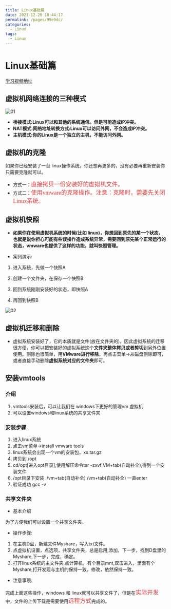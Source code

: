 ```yaml
---
title: Linux基础篇
date: 2021-12-20 18:44:17
permalink: /pages/99e9dc/
categories:
  - Linux
tags:
  - Linux
---
```

# Linux基础篇

[学习视频地址](https://www.bilibili.com/video/BV1Sv411r7vd?from=search&seid=2561541098042799877&spm_id_from=333.337.0.0)

## 虚拟机网络连接的三种模式

![01](https://jsd.cdn.zzko.cn/gh/xustudyxu/image-hosting@master/studynotes/Linux/images/1/01.png)

+ **桥接模式:Linux可以和其他的系统通信。但是可能造成IP冲突。**
+ **NAT模式:网络地址转换方式:Linux可以访问外网，不会造成IP冲突。**
+ **主机模式:你的Linux是一个独立的主机，不能访问外网。**

## 虚拟机的克隆

如果你已经安装了一台 linux操作系统，你还想再更多的，没有必要再重新安装你只需要克隆就可以。

+ 方式一：<font color=#DC4040 size=4 face="黑体">直接拷贝一份安装好的虚拟机文件。</font>
+ 方式二：<font color=#DC4040 size=4 face="黑体">使用vmware的克隆操作。注意：克隆时，需要先关闭Linux系统。</font>

## 虚拟机快照

+ **如果你在使用虚拟机系统的时候(比如 linux)，你想回到原先的某一个状态，也就是说你担心可能有些误操作造成系统异常，需要回到原先某个正常运行的状态，vmware也提供了这样的功能，就叫快照管理。**

+ 案列演示:
1. 进入系统，先做一个快照A

2. 创建一个文件夹，在保存一个快照B

3. 回到系统刚刚安装好的状态，即快照A

4. 再回到快照B

![02](https://jsd.cdn.zzko.cn/gh/xustudyxu/image-hosting@master/studynotes/Linux/images/1/02.png)

## 虚拟机迁移和删除

+ 虚拟系统安装好了，它的本质就是文件(放在文件夹的)。因此虚拟系统的迁移很方便，你可以把安装好的虚拟系统这个**文件夹整体拷贝或者剪切**到另外位置使用。删除也很简单，用**VMware进行移除**，再点击菜单->从磁盘删除即可，或者直接手动删除**虚拟系统对应的文件夹**即可。

## 安装vmtools

### 介绍

1. vmtools安装后，可以让我们在 windows下更好的管理vm 虚拟机
2. 可以设置windows和linux系统的共享文件夹

### 安装步骤

1. 进入linux系统
2. 点击vm菜单->install vmware tools
3. linux系统会出现一个vm的安装包，xx.tar.gz
4. 拷贝到 /opt
5. cd/opt[进入opt目录],使用解压命令tar -zxvf VM+tab(自动补全),得到一个安装文件 
6. /opt目录下安装 ./vm+tab(自动补全) /vm+tab(自动补全)  一直enter
8. 验证成功 gcc -v

### 共享文件夹

+ 基本介绍

为了方便我们可以设置一个共享文件夹。

+ 操作步骤:

1. 在主机D盘，新建文件Myshare，写入txt文件。
2. 点虚拟机设置，点选项，共享文件夹，总是启用,添加，下一步，找到D盘里的Myshare,下一步，完成，确定。
3. 打开linux系统的主文件夹,点计算机，有个目录mnt,双击进入，里面有个Myshare,打开发现与主机的保持一致，修改，依然保持一致。

+ 注意事项:

完成上面这些操作，windows 和 linux就可以共享文件了，但是在<font color=#DC4040 size=4 face="黑体">实际开发</font>中，文件的上传下载是需要使用<font color=#DC4040 size=4 face="黑体">远程方式</font>完成的。

